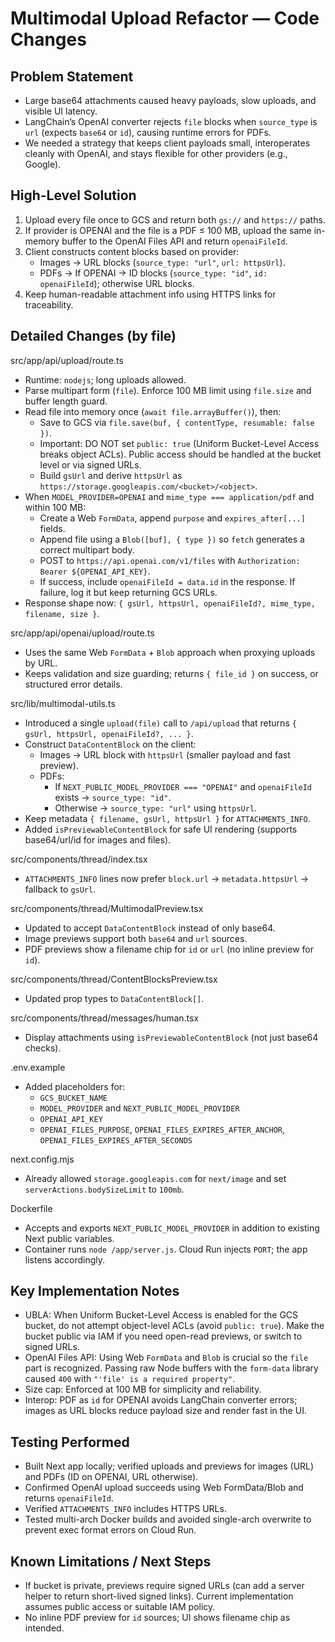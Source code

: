 # Multimodal Upload Refactor — Code Changes

## Problem Statement
- Large base64 attachments caused heavy payloads, slow uploads, and visible UI latency.
- LangChain’s OpenAI converter rejects `file` blocks when `source_type` is `url` (expects `base64` or `id`), causing runtime errors for PDFs.
- We needed a strategy that keeps client payloads small, interoperates cleanly with OpenAI, and stays flexible for other providers (e.g., Google).

## High-Level Solution
1) Upload every file once to GCS and return both `gs://` and `https://` paths.
2) If provider is OPENAI and the file is a PDF ≤ 100 MB, upload the same in-memory buffer to the OpenAI Files API and return `openaiFileId`.
3) Client constructs content blocks based on provider:
   - Images → URL blocks (`source_type: "url"`, `url: httpsUrl`).
   - PDFs → If OPENAI → ID blocks (`source_type: "id"`, `id: openaiFileId`); otherwise URL blocks.
4) Keep human-readable attachment info using HTTPS links for traceability.

## Detailed Changes (by file)

src/app/api/upload/route.ts
- Runtime: `nodejs`; long uploads allowed.
- Parse multipart form (`file`). Enforce 100 MB limit using `file.size` and buffer length guard.
- Read file into memory once (`await file.arrayBuffer()`), then:
  - Save to GCS via `file.save(buf, { contentType, resumable: false })`.
  - Important: DO NOT set `public: true` (Uniform Bucket-Level Access breaks object ACLs). Public access should be handled at the bucket level or via signed URLs.
  - Build `gsUrl` and derive `httpsUrl` as `https://storage.googleapis.com/<bucket>/<object>`.
- When `MODEL_PROVIDER=OPENAI` and `mime_type === application/pdf` and within 100 MB:
  - Create a Web `FormData`, append `purpose` and `expires_after[...]` fields.
  - Append file using a `Blob([buf], { type })` so `fetch` generates a correct multipart body.
  - POST to `https://api.openai.com/v1/files` with `Authorization: Bearer ${OPENAI_API_KEY}`.
  - If success, include `openaiFileId = data.id` in the response. If failure, log it but keep returning GCS URLs.
- Response shape now: `{ gsUrl, httpsUrl, openaiFileId?, mime_type, filename, size }`.

src/app/api/openai/upload/route.ts
- Uses the same Web `FormData` + `Blob` approach when proxying uploads by URL.
- Keeps validation and size guarding; returns `{ file_id }` on success, or structured error details.

src/lib/multimodal-utils.ts
- Introduced a single `upload(file)` call to `/api/upload` that returns `{ gsUrl, httpsUrl, openaiFileId?, ... }`.
- Construct `DataContentBlock` on the client:
  - Images → URL block with `httpsUrl` (smaller payload and fast preview).
  - PDFs:
    - If `NEXT_PUBLIC_MODEL_PROVIDER === "OPENAI"` and `openaiFileId` exists → `source_type: "id"`.
    - Otherwise → `source_type: "url"` using `httpsUrl`.
- Keep metadata `{ filename, gsUrl, httpsUrl }` for `ATTACHMENTS_INFO`.
- Added `isPreviewableContentBlock` for safe UI rendering (supports base64/url/id for images and files).

src/components/thread/index.tsx
- `ATTACHMENTS_INFO` lines now prefer `block.url` → `metadata.httpsUrl` → fallback to `gsUrl`.

src/components/thread/MultimodalPreview.tsx
- Updated to accept `DataContentBlock` instead of only base64.
- Image previews support both `base64` and `url` sources.
- PDF previews show a filename chip for `id` or `url` (no inline preview for `id`).

src/components/thread/ContentBlocksPreview.tsx
- Updated prop types to `DataContentBlock[]`.

src/components/thread/messages/human.tsx
- Display attachments using `isPreviewableContentBlock` (not just base64 checks).

.env.example
- Added placeholders for:
  - `GCS_BUCKET_NAME`
  - `MODEL_PROVIDER` and `NEXT_PUBLIC_MODEL_PROVIDER`
  - `OPENAI_API_KEY`
  - `OPENAI_FILES_PURPOSE`, `OPENAI_FILES_EXPIRES_AFTER_ANCHOR`, `OPENAI_FILES_EXPIRES_AFTER_SECONDS`

next.config.mjs
- Already allowed `storage.googleapis.com` for `next/image` and set `serverActions.bodySizeLimit` to `100mb`.

Dockerfile
- Accepts and exports `NEXT_PUBLIC_MODEL_PROVIDER` in addition to existing Next public variables.
- Container runs `node /app/server.js`. Cloud Run injects `PORT`; the app listens accordingly.

## Key Implementation Notes
- UBLA: When Uniform Bucket-Level Access is enabled for the GCS bucket, do not attempt object-level ACLs (avoid `public: true`). Make the bucket public via IAM if you need open-read previews, or switch to signed URLs.
- OpenAI Files API: Using Web `FormData` and `Blob` is crucial so the `file` part is recognized. Passing raw Node buffers with the `form-data` library caused `400` with `"'file' is a required property"`.
- Size cap: Enforced at 100 MB for simplicity and reliability.
- Interop: PDF as `id` for OPENAI avoids LangChain converter errors; images as URL blocks reduce payload size and render fast in the UI.

## Testing Performed
- Built Next app locally; verified uploads and previews for images (URL) and PDFs (ID on OPENAI, URL otherwise).
- Confirmed OpenAI upload succeeds using Web FormData/Blob and returns `openaiFileId`.
- Verified `ATTACHMENTS_INFO` includes HTTPS URLs.
- Tested multi-arch Docker builds and avoided single-arch overwrite to prevent exec format errors on Cloud Run.

## Known Limitations / Next Steps
- If bucket is private, previews require signed URLs (can add a server helper to return short-lived signed links). Current implementation assumes public access or suitable IAM policy.
- No inline PDF preview for `id` sources; UI shows filename chip as intended.
